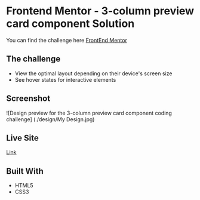 # Frontend Mentor - 3-column preview card component Solution
 You can find the challenge here [FrontEnd Mentor](https://www.frontendmentor.io/challenges/3column-preview-card-component-pH92eAR2-)

## The challenge
- View the optimal layout depending on their device's screen size
- See hover states for interactive elements

## Screenshot
![Design preview for the 3-column preview card component coding challenge] (./design/My Design.jpg)


## Live Site
[Link](https://salmazakaria.github.io/3-column-preview-card-component-main/)

## Built With
- HTML5
- CSS3
